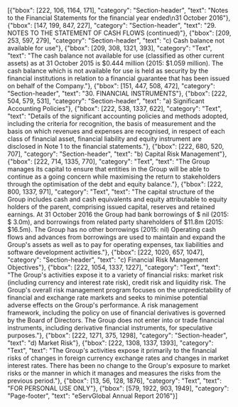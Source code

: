 [{"bbox": [222, 106, 1164, 171], "category": "Section-header", "text": "Notes to the Financial Statements for the financial year ended\n31 October 2016"}, {"bbox": [147, 199, 847, 227], "category": "Section-header", "text": "29. NOTES TO THE STATEMENT OF CASH FLOWS (continued)"}, {"bbox": [209, 253, 597, 279], "category": "Section-header", "text": "c) Cash balance not available for use"}, {"bbox": [209, 308, 1321, 393], "category": "Text", "text": "The cash balance not available for use (classified as other current assets) as at 31 October 2015 is $0.444 million (2015: $1.059 million). The cash balance which is not available for use is held as security by the financial institutions in relation to a financial guarantee that has been issued on behalf of the Company."}, {"bbox": [151, 447, 508, 472], "category": "Section-header", "text": "30. FINANCIAL INSTRUMENTS"}, {"bbox": [222, 504, 579, 531], "category": "Section-header", "text": "a) Significant Accounting Policies"}, {"bbox": [222, 538, 1337, 622], "category": "Text", "text": "Details of the significant accounting policies and methods adopted, including the criteria for recognition, the basis of measurement and the basis on which revenues and expenses are recognised, in respect of each class of financial asset, financial liability and equity instrument are disclosed in Note 1 to the financial statements."}, {"bbox": [222, 680, 520, 707], "category": "Section-header", "text": "b) Capital Risk Management"}, {"bbox": [222, 714, 1335, 770], "category": "Text", "text": "The Group manages its capital to ensure that entities in the Group will be able to continue as a going concern while maximising the return to stakeholders through the optimisation of the debt and equity balance."}, {"bbox": [222, 800, 1337, 971], "category": "Text", "text": "The capital structure of the Group includes cash and cash equivalents and equity attributable to equity holders of the parent, comprising issued capital, reserves and retained earnings. At 31 October 2016 the Group had bank borrowings of $ nil (2015: $ 3.0m), and borrowings from related party shareholders of $11.8m (2015: $16.5m). The Group has no other borrowings (2015: nil) Operating cash flows and advances from borrowings are used to maintain and expand the Group's assets as well as to pay for operating expenses, tax liabilities and software development activities."}, {"bbox": [222, 1020, 657, 1047], "category": "Section-header", "text": "c) Financial Risk Management Objectives"}, {"bbox": [222, 1054, 1337, 1227], "category": "Text", "text": "The Group's activities expose it to a variety of financial risks: market risk (including currency and interest rate risk), credit risk and liquidity risk. The Group's overall risk management program focuses on the unpredictability of financial and exchange rate markets and seeks to minimise potential adverse effects on the Group's performance. A risk management framework, including the policy on use of financial derivatives is governed by the Board of Directors. The Group does not enter into or trade financial instruments, including derivative financial instruments, for speculative purposes."}, {"bbox": [222, 1271, 375, 1298], "category": "Section-header", "text": "d) Market Risk"}, {"bbox": [222, 1308, 1337, 1393], "category": "Text", "text": "The Group's activities expose it primarily to the financial risks of changes in foreign currency exchange rates and changes in market interest rates. There has been no change to the Group's exposure to market risks or the manner in which it manages and measures the risks from the previous period."}, {"bbox": [13, 56, 128, 1876], "category": "Text", "text": "FOR PERSONAL USE ONLY"}, {"bbox": [579, 1922, 903, 1949], "category": "Page-footer", "text": "eServGlobal Annual Report 2016"}]